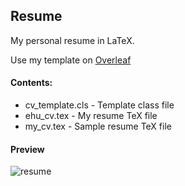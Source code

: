 ## Resume

My personal resume in LaTeX.

Use my template on [Overleaf](https://www.overleaf.com/latex/templates/cv-template/bkkwmxvnxgtq)

#### Contents:
* cv_template.cls - Template class file
* ehu_cv.tex - My resume TeX file
* my_cv.tex - Sample resume TeX file

#### Preview
![resume](ehu_cv-1.png)
